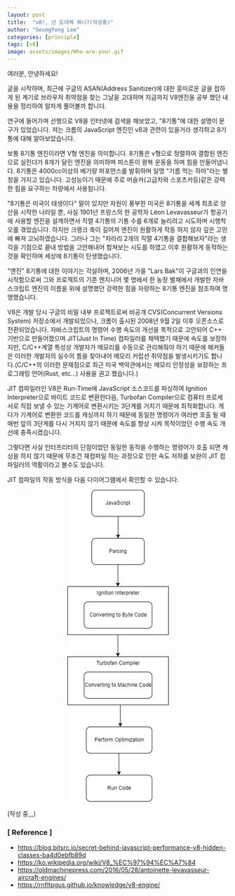 ```yaml
---
layout: post
title:  "v8!, 넌 도대체 뭐니?(작성중)"
author: "SeungYong Lee"
categories: [principle]
tags: [v8]
image: assets/images/Who-are-you!.gif
---
```

여러분, 안녕하세요!

글을 시작하며, 최근에 구글의 ASAN(Address Sanitizer)에 대한 흥미로운 글을 접하게 된 계기로 브라우저 취약점을 찾는 그날을 고대하며 지금까지 V8엔진을 공부 했던 내용을 정리하여 알차게 풀어볼까 합니다.

연구에 들어가며 선행으로 V8을 인터넷에 검색을 해보았고, "8기통"에 대한 설명이 문구가 있었습니다. 저는 크롬의 JavaScript 엔진인 v8과 관련이 있을거라 생각하고 8기통에 대해 알아보았습니다.

보통 8기통 엔진이라면 V형 엔진을 의미합니다. 8기통은 v형으로 정렬하여 결합된 엔진으로 실린더가 8개가 달린 엔진을 의미하며 피스톤이 왕복 운동을 하며 힘을 만들어냅니다. 8기통은 4000cc이상의 배기량 퍼포먼스를 발휘하며 일명 "기름 먹는 하마"라는 별칭을 가지고 있습니다. 고성능이기 때문에 주로 머슬카(고급차와 스포츠카등)같은 강력한 힘을 요구하는 차량에서 사용됩니다. 

"8기통은 미국이 태생이다" 말이 있지만 자원이 풍부한 미국은 8기통을 세계 최초로 양산을 시작한 나라일 뿐, 사실 1901년 프랑스의 한 공학자 Léon Levavasseur가 항공기에 사용할 엔진을 설계하면서 직렬 4기통의 기통 수를 6개로 늘리려고 시도하며 시행착오를 겪었습니다. 하지만 크랭크 축이 길어져 엔진이 원활하게 작동 하지 않자 깊은 고민에 빠져 고뇌하였습니다. 그러나 그는 "차라리 2개의 직렬 4기통을 결합해보자"라는 생각을 기점으로 끝내 방법을 고안해내어 합쳐보는 시도를 하였고 이후 원활하게 동작하는 것을 확인하며 세상에 8기통이 탄생했습니다.

"엔진" 8기통에 대한 이야기는 각설하며, 2006년 가을 "Lars Bak"이 구글과의 인연을 시작함으로써 그와 프로젝트의 기존 엔지니어 몇 명에서 한 농장 별채에서 개발한 자바스크립트 엔진의 이름을 위에 설명했던 강력한 힘을 자랑하는 8기통 엔진을 참조하여 명명했습니다.

V8은 개발 당시 구글의 비밀 내부 프로젝트로써 비공개 CVS(Concurrent Versions System) 저장소에서 개발되었으나, 크롬이 출시된 2008년 9월 2일 이후 오픈소스로 전환되었습니다.
자바스크립트의 명령어 수행 속도의 개선을 목적으로 고안되어 C++ 기반으로 만들어졌으며 JIT(Just In Time) 컴파일러를 채택했기 때문에 속도를 보장하지만, C/C++계열 특성상 개발자가 메모리를 수동으로 관리해줘야 하기 때문에 해커들은 이러한 개발자의 실수의 틈을 찾아내어 메모리 커럽션 취약점을 발생시키기도 합니다.(C/C++의 이러한 문제점으로 최근 미국 백악관에서는 메모리 안정성을 보장하는 프로그래밍 언어(Rust, etc...) 사용을 권고 했습니다.)

JIT 컴파일러인 V8은 Run-Time에 JavaScript 소스코드를 파싱하여 Ignition Interpreter으로 바이트 코드로 변환한다음, Turbofan Compiler으로 컴퓨터 프로세서로 직접 보낼 수 있는 기계어로 변환시키는 3단계를 거치기 때문에 최적화합니다. 게다가 기계어로 변환한 코드를 캐싱까지 하기 때문에 동일한 명령어가 여러번 호출 될 때 매번 앞의 3단계를 다시 거치지 않기 때문에 속도를 향상 시켜 목적이었던 수행 속도 개선에 충족시켰습니다. 

그렇다면 사실 인터프리터의 단점이었던 동일한 동작을 수행하는 명령어가 호출 되면 캐싱을 하지 않기 때문에 무조건 재컴파일 하는 과정으로 인한 속도 저하를 보완이 JIT 컴파일러의 역활이라고 볼수도 있습니다.

JIT 컴파일의 작동 방식을 다음 다이어그램에서 확인할 수 있습니다. <br>
<p align="center">
    <img src="../assets/images/v8_jit.png">
</p>


(작성 중,,,)

### [ Reference ]
- https://blog.bitsrc.io/secret-behind-javascript-performance-v8-hidden-classes-ba4d0ebfb89d
- https://ko.wikipedia.org/wiki/V8_%EC%97%94%EC%A7%84
- https://oldmachinepress.com/2016/05/28/antoinette-levavasseur-aircraft-engines/
- https://rnfltpgus.github.io/knowledge/v8-engine/